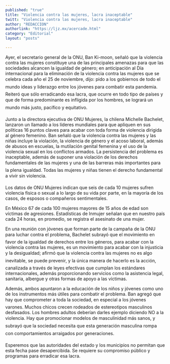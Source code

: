 ```yaml
---
published: "true"
title: "Violencia contra las mujeres, lacra inaceptable"
twitt: "Violencia contra las mujeres, lacra inaceptable"
author: "REDACCION"
authorlink: "https://ljz.mx/acercade.html"
category: "Editorial"
layout: "posts"

---
```



  Ayer, el secretario general de la ONU, Ban Ki-moon, señaló que la violencia contra las mujeres constituye una de las principales amenazas para que las sociedades alcancen la igualdad de género; en anticipación al Día internacional para la eliminación de la violencia contra las mujeres que se celebra cada año el 25 de noviembre, dijo: pido a los gobiernos de todo el mundo ideas y liderazgo entre los jóvenes para combatir esta pandemia. Reiteró que sólo erradicando esa lacra, que ocurre en todo tipo de países y que de forma predominante es infligida por los hombres, se logrará un mundo más justo, pacífico y equitativo.



  Junto a la directora ejecutiva de ONU Mujeres, la chilena Michelle Bachelet, lanzaron un llamado a los líderes mundiales para que apliquen en sus políticas 16 puntos claves para acabar con toda forma de violencia dirigida al género femenino. Ban señaló que la violencia contra las mujeres y las niñas incluye la violación, la violencia de género y el acoso laboral, además de abusos en escuelas, la mutilación genital femenina y el uso de la violencia sexual en los conflictos armados. La persistencia del problema es inaceptable, además de suponer una violación de los derechos fundamentales de las mujeres y una de las barreras más importantes para la plena igualdad. Todas las mujeres y niñas tienen el derecho fundamental a vivir sin violencia.



  Los datos de ONU Mujeres indican que seis de cada 10 mujeres sufren violencia física o sexual a lo largo de su vida por parte, en la mayoría de los casos, de esposos o compañeros sentimentales.



  En México 67 de cada 100 mujeres mayores de 15 años de edad son víctimas de agresiones. Estadísticas de Inmujer señalan que en nuestro país cada 24 horas, en promedio, se registra el asesinato de una mujer.



  En una reunión con jóvenes que forman parte de la campaña de la ONU para luchar contra el problema, Bachelet subrayó que el movimiento en favor de la igualdad de derechos entre los géneros, para acabar con la violencia contra las mujeres, es un movimiento para acabar con la injusticia y la desigualdad; afirmó que la violencia contra las mujeres no es algo inevitable, se puede prevenir, y la única manera de hacerlo es la acción, canalizada a través de leyes efectivas que cumplan los estándares internacionales, además proporcionando servicios como la asistencia legal, sanitaria, albergue y otras formas de apoyo a las víctimas.



  Además, ambos apuntaron a la educación de los niños y jóvenes como uno de los instrumentos más útiles para combatir el problema. Ban agregó que hay que comprometer a toda la sociedad, en especial a los jóvenes varones. Muchos chicos crecen rodeados de estereotipos masculinos desfasados. Los hombres adultos deberían darles ejemplo diciendo NO a la violencia. Hay que promocionar modelos de masculinidad más sanos, y subrayó que la sociedad necesita que esta generación masculina rompa con comportamientos arraigados por generaciones.



  Esperemos que las autoridades del estado y los municipios no permitan que esta fecha pase desapercibida. Se requiere su compromiso público y programas para erradicar esa lacra.



   

